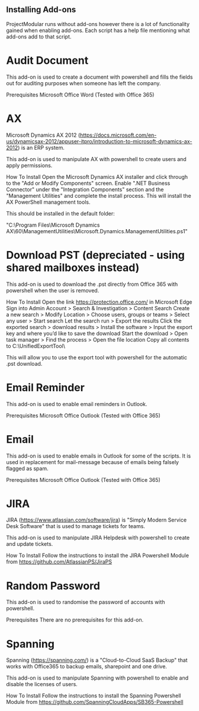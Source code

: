 ## Installing Add-ons
ProjectModular runs without add-ons however there is a lot of functionality gained when enabling add-ons.
Each script has a help file mentioning what add-ons add to that script.

# Audit Document
This add-on is used to create a document with powershell and fills the fields out for auditing purposes when someone has left the company. 

Prerequisites
Microsoft Office Word (Tested with Office 365)


# AX
Microsoft Dynamics AX 2012 (https://docs.microsoft.com/en-us/dynamicsax-2012/appuser-itpro/introduction-to-microsoft-dynamics-ax-2012) is an ERP system.

This add-on is used to manipulate AX with powershell to create users and apply permissions.

How To Install
Open the Microsoft Dynamics AX installer and click through to the "Add or Modify Components" screen. Enable ".NET Business Connector" under the "Integration Components" section and the "Management Utilities" and complete the install process. This will install the AX PowerShell management tools.

This should be installed in the default folder:

"C:\Program Files\Microsoft Dynamics AX\60\ManagementUtilities\Microsoft.Dynamics.ManagementUtilities.ps1"


# Download PST (depreciated - using shared mailboxes instead)
This add-on is used to download the .pst directly from Office 365 with powershell when the user is removed.

How To Install
Open the link https://protection.office.com/ in Microsoft Edge
Sign into Admin Account > Search & Investigation > Content Search 
Create a new search > Modify Location > Choose users, groups or teams > Select any user > Start search 
Let the search run > Export the results 
Click the exported search > download results > Install the software > Input the export key and where you’d like to save the download 
Start the download > Open task manager > Find the process > Open the file location 
Copy all contents to C:\UnifiedExportTool\ 

This will allow you to use the export tool with powershell for the automatic .pst download.


# Email Reminder
This add-on is used to enable email reminders in Outlook.

Prerequisites
Microsoft Office Outlook (Tested with Office 365)


# Email
This add-on is used to enable emails in Outlook for some of the scripts. It is used in replacement for mail-message because of emails being falsely flagged as spam.

Prerequisites
Microsoft Office Outlook (Tested with Office 365)


# JIRA
JIRA (https://www.atlassian.com/software/jira) is "Simply Modern Service Desk Software" that is used to manage tickets for teams.

This add-on is used to manipulate JIRA Helpdesk with powershell to create and update tickets.

How To Install
Follow the instructions to install the JIRA Powershell Module from https://github.com/AtlassianPS/JiraPS


# Random Password
This add-on is used to randomise the password of accounts with powershell. 

Prerequisites
There are no prerequisites for this add-on.


# Spanning
Spanning (https://spanning.com/) is a "Cloud-to-Cloud SaaS Backup" that works with Office365 to backup emails, sharepoint and one drive.

This add-on is used to manipulate Spanning with powershell to enable and disable the licenses of users.

How To Install
Follow the instructions to install the Spanning Powershell Module from https://github.com/SpanningCloudApps/SB365-Powershell


